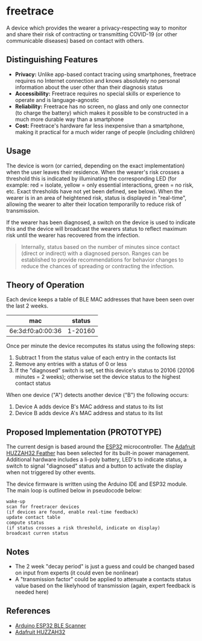 # freetrace

A device which provides the wearer a privacy-respecting way to monitor and share their risk of contracting or transmitting COVID-19 (or other communicable diseases) based on contact with others.

## Distinguishing Features

* **Privacy:** Unlike app-based contact tracing using smartphones, freetrace requires no Internet connection and knows absolutely no personal information about the user other than their diagnosis status
* **Accessibility:** Freetrace requires no special skills or experience to operate and is language-agnostic
* **Reliability:** Freetrace has no screen, no glass and only one connector (to charge the battery) which makes it possible to be constructed in a much more durable way than a smartphone 
* **Cost:** Freetrace's hardware far less inexpensive than a smartphone, making it practical for a much wider range of people (including children)

## Usage

The device is worn (or carried, depending on the exact implementation) when the user leaves their residence.  When the wearer's risk crosses a threshold this is indicated by illuminating the corresponding LED (for example: red = isolate, yellow = only essential interactions, green = no risk, etc. Exact thresholds have not yet been defined, see below).  When the wearer is in an area of heightened risk, status is displayed in "real-time", allowing the wearer to alter their location temporarilly to reduce risk of transmission.

If the wearer has been diagnosed, a switch on the device is used to indicate this and the device will broadcast the wearers status to reflect maximum risk until the wearer has recovered from the infection.

>Internally, status based on the number of minutes since contact (direct or indirect) with a diagnosed person.  Ranges can be established to provide recommendations for behavior changes to reduce the chances of spreading or contracting the infection.



## Theory of Operation

Each device keeps a table of BLE MAC addresses that have been seen over the last 2 weeks.

| mac | status|
|-----|-------|
| 6e:3d:f0:a0:00:36 | 1-20160 |

Once per minute the device recomputes its status using the following steps:

1. Subtract 1 from the status value of each entry in the contacts list
2. Remove any entries with a status of 0 or less
3. If the "diagnosed" switch is set, set this device's status to 20106 (20106 minutes = 2 weeks); otherwise set the device status to the highest contact status

When one device ("A") detects another device ("B") the following occurs:

1. Device A adds device B's MAC address and status to its list
2. Device B adds device A's MAC address and status to its list


## Proposed Implementation (PROTOTYPE)

The current design is based around the [ESP32](https://en.wikipedia.org/wiki/ESP32) microcontroller.  The [Adafruit HUZZAH32 Feather](https://learn.adafruit.com/adafruit-huzzah32-esp32-feather) has been selected for its built-in power management.  Additional hardware includes a li-poly battery, LED's to indicate status, a switch to signal "diagnosed" status and a button to activate the display when not triggered by other events.

The device firmware is written using the Arduino IDE and ESP32 module.  The main loop is outlined below in pseudocode below:

```
wake-up
scan for freetracer devices
(if devices are found, enable real-time feedback)
update contact table
compute status
(if status crosses a risk threshold, indicate on display)
broadcast curren status
```

## Notes

* The 2 week "decay period" is just a guess and could be changed based on input from experts (it could even be nonlinear)
* A "transmission factor" could be applied to attenuate a contacts status value based on the likelyhood of transmission (again, expert feedback is needed here)


## References

* [Arduino ESP32 BLE Scanner](https://github.com/moononournation/Arduino_BLE_Scanner)
* [Adafruit HUZZAH32](https://learn.adafruit.com/adafruit-huzzah32-esp32-feather)

